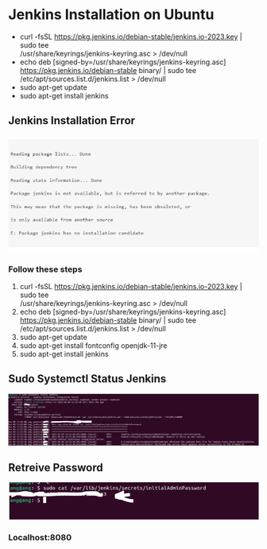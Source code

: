 # Jenkins Installation on Ubuntu
- curl -fsSL https://pkg.jenkins.io/debian-stable/jenkins.io-2023.key | sudo tee \
  /usr/share/keyrings/jenkins-keyring.asc > /dev/null
- echo deb [signed-by=/usr/share/keyrings/jenkins-keyring.asc] \
  https://pkg.jenkins.io/debian-stable binary/ | sudo tee \
  /etc/apt/sources.list.d/jenkins.list > /dev/null
- sudo apt-get update
- sudo apt-get install jenkins

## Jenkins Installation Error
![alt text](jenkinserror.png)
### Follow these steps
1. curl -fsSL https://pkg.jenkins.io/debian-stable/jenkins.io-2023.key | sudo tee \
  /usr/share/keyrings/jenkins-keyring.asc > /dev/null
2. echo deb [signed-by=/usr/share/keyrings/jenkins-keyring.asc] \
  https://pkg.jenkins.io/debian-stable binary/ | sudo tee \
  /etc/apt/sources.list.d/jenkins.list > /dev/null
3. sudo apt-get update
4. sudo apt-get install fontconfig openjdk-11-jre
5. sudo apt-get install jenkins



## **Sudo Systemctl Status Jenkins**
![alt text](sys.png)

## **Retreive Password**

![alt text](Jenkinsgui.PNG)


### Localhost:8080